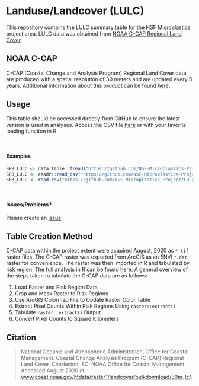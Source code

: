 # Landuse/Landcover (LULC)

This repository contains the LULC summary table for the NSF Microplastics project area. LULC data was obtained from [NOAA C-CAP Regional Land Cover](https://coast.noaa.gov/digitalcoast/data/ccapregional.html).

## NOAA C-CAP

C-CAP (Coastal Change and Analysis Program) Regional Land Cover data are produced with a spatial resolution of 30 meters and are updated every 5 years. Additional information about this product can be found [here](https://coast.noaa.gov/data/digitalcoast/pdf/ccap-product-page.pdf).

## Usage

This table should be accessed directly from GitHub to ensure the latest version is used in analyses. Access the CSV file [here]("https://github.com/NSF-Microplastics-Project/LULC/Output") or with your favorite loading function in R:

<br>

#### Examples

```R
SFB_LULC <- data.table::fread("https://github.com/NSF-Microplastics-Project/LULC/raw/main/Output/SFB_LULC.csv") # data.table
SFB_LULC <- readr::read_csv("https://github.com/NSF-Microplastics-Project/LULC/raw/main/Output/SFB_LULC.csv") # readr
SFB_LULC <- read.csv("https://github.com/NSF-Microplastics-Project/LULC/raw/main/Output/SFB_LULC.csv") # base R
```
<br>

#### Issues/Problems?

Please create an [issue](https://github.com/NSF-Microplastics-Project/LULC/issues).


## Table Creation Method

C-CAP data  within the project extent were acquired August, 2020 as `*.tif` raster files. The C-CAP raster was exported from ArcGIS as an ENVI `*.dat` raster for convenience. The raster was then imported in R and tabulated by risk region. The full analysis in R can be found [here](https://github.com/NSF-Microplastics-Project/LULC/blob/main/CCAP.md). A general overview of the steps taken to tabulate the C-CAP data are as follows:

1. Load Raster and Risk Region Data
2. Crop and Mask Raster to Risk Regions
3. Use ArcGIS Colormap File to Update Raster Color Table
4. Extract Pixel Counts Within Risk Regions Using `raster::extract()`
5. Tabulate `raster::extract()` Output
6. Convert Pixel Counts to Square Kilometers

## Citation
>National Oceanic and Atmospheric Administration, Office for Coastal Management. Coastal Change Analysis Program (C-CAP) Regional Land Cover. Charleston, SC: NOAA Office for Coastal Management. Accessed August 2020 at www.coast.noaa.gov/htdata/raster1/landcover/bulkdownload/30m_lc/.

